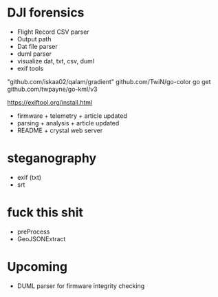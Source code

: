 # DJI forensics

- Flight Record CSV parser
- Output path
- Dat file parser
- duml parser
- visualize dat, txt, csv, duml
- exif tools

"github.com/iskaa02/qalam/gradient"
github.com/TwiN/go-color 
go get github.com/twpayne/go-kml/v3


https://exiftool.org/install.html


- firmware + telemetry + article updated
- parsing + analysis + article updated
- README + crystal web server

# steganography
- exif (txt)
- srt


# fuck this shit
- preProcess
- GeoJSONExtract

# Upcoming
- DUML parser for firmware integrity checking

